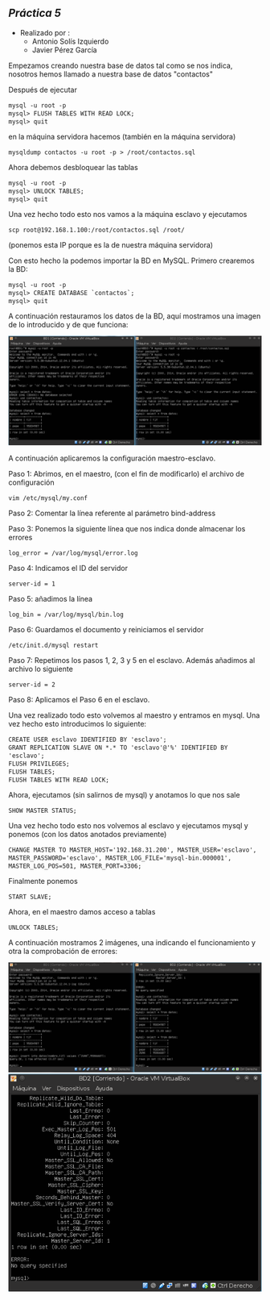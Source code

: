 ## *Práctica 5* 
- Realizado por : 
   + Antonio Solís Izquierdo
   + Javier Pérez García


Empezamos creando nuestra base de datos tal como se nos indica, nosotros hemos llamado a nuestra base de datos "contactos"

Después de ejecutar

	mysql -u root -p
	mysql> FLUSH TABLES WITH READ LOCK;
	mysql> quit

en la máquina servidora hacemos (también en la máquina servidora)

	mysqldump contactos -u root -p > /root/contactos.sql

Ahora debemos desbloquear las tablas

	mysql -u root -p
	mysql> UNLOCK TABLES;
	mysql> quit

Una vez hecho todo esto nos vamos a la máquina esclavo y ejecutamos

	scp root@192.168.1.100:/root/contactos.sql /root/

(ponemos esta IP porque es la de nuestra máquina servidora)

Con esto hecho la podemos importar la BD en MySQL. Primero crearemos la BD:

	mysql -u root -p
	mysql> CREATE DATABASE `contactos`;
	mysql> quit

A continuación restauramos los datos de la BD, aquí mostramos una imagen de lo introducido y de que funciona:

![Captura 1](capturas/1.png)

A continuación aplicaremos la configuración maestro-esclavo.

Paso 1: Abrimos, en el maestro, (con el fin de modificarlo) el archivo de configuración

	vim /etc/mysql/my.conf


Paso 2: Comentar la línea referente al parámetro bind-address

Paso 3: Ponemos la siguiente línea que nos indica donde almacenar los errores

	log_error = /var/log/mysql/error.log

Paso 4: Indicamos el ID del servidor

	server-id = 1

Paso 5: añadimos la línea

	log_bin = /var/log/mysql/bin.log

Paso 6: Guardamos el documento y reiniciamos el servidor

	/etc/init.d/mysql restart

Paso 7: Repetimos los pasos 1, 2, 3 y 5 en el esclavo. Además añadimos al archivo lo siguiente

	server-id = 2

Paso 8: Aplicamos el Paso 6 en el esclavo.

Una vez realizado todo esto volvemos al maestro y entramos en mysql. Una vez hecho esto introducimos lo siguiente:

	CREATE USER esclavo IDENTIFIED BY 'esclavo';
	GRANT REPLICATION SLAVE ON *.* TO 'esclavo'@'%' IDENTIFIED BY 'esclavo';
	FLUSH PRIVILEGES;
	FLUSH TABLES;
	FLUSH TABLES WITH READ LOCK;

Ahora, ejecutamos (sin salirnos de mysql) y anotamos lo que nos sale

	SHOW MASTER STATUS;

Una vez hecho todo esto nos volvemos al esclavo y ejecutamos mysql y ponemos (con los datos anotados previamente)

	CHANGE MASTER TO MASTER_HOST='192.168.31.200', MASTER_USER='esclavo', MASTER_PASSWORD='esclavo', MASTER_LOG_FILE='mysql-bin.000001', MASTER_LOG_POS=501, MASTER_PORT=3306;

Finalmente ponemos

	START SLAVE;

Ahora, en el maestro damos acceso a tablas

	UNLOCK TABLES;


A continuación mostramos 2 imágenes, una indicando el funcionamiento y otra la comprobación de errores:

![Captura 2](capturas/2.png)
![Captura 3](capturas/3.png)
